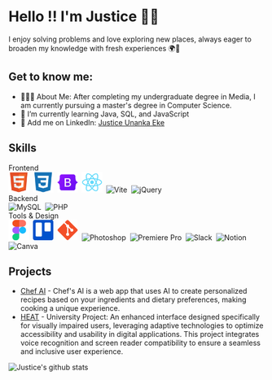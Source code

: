 <div>
  <h1>Hello !! I'm Justice 👋🏾</h1>
  <p>
    I enjoy solving problems and love exploring new places, always eager to broaden my knowledge with fresh experiences 🌍🧩
  </p>

  <h2>Get to know me:</h2>
  <ul>
    <li>👩🏾‍🎓 About Me: After completing my undergraduate degree in Media, I am currently pursuing a master's degree in Computer Science.</li>
    <li>🌱 I’m currently learning Java, SQL, and JavaScript</li>
    <li>🤗 Add me on LinkedIn: <a href="https://www.linkedin.com/in/justiceunanka/">Justice Unanka Eke</a></li>
  </ul>

  <h2>Skills</h2>
  <div class="skills-container">
    <div class="skills-section">
      <div class="skills-title">Frontend</div>
      <img src="https://github.com/devicons/devicon/blob/master/icons/html5/html5-original.svg" title="HTML5" alt="HTML" width="40" height="40"/>&nbsp;
      <img src="https://github.com/devicons/devicon/blob/master/icons/css3/css3-plain.svg" title="CSS3" alt="CSS" width="40" height="40"/>&nbsp;
      <img src="https://github.com/devicons/devicon/blob/master/icons/bootstrap/bootstrap-original.svg" title="Bootstrap" alt="Bootstrap" width="40" height="40"/>&nbsp;
      <img src="https://github.com/devicons/devicon/blob/master/icons/react/react-original.svg" title="React" alt="React" width="40" height="40"/>&nbsp;
      <img src="https://www.svgrepo.com/show/374167/vite.svg" title="Vite" alt="Vite" width="40" height="40"/>&nbsp;
      <img src="https://cdn.jsdelivr.net/gh/devicons/devicon@latest/icons/jquery/jquery-original-wordmark.svg" alt="jQuery" width="40" height="40"/>
    </div>
    <div class="skills-section">
      <div class="skills-title">Backend</div>
      <img src="https://cdn.jsdelivr.net/gh/devicons/devicon@latest/icons/mysql/mysql-original.svg" alt="MySQL" width="40" height="40"/>&nbsp;
      <img src="https://cdn.jsdelivr.net/gh/devicons/devicon@latest/icons/php/php-original.svg" alt="PHP" width="40" height="40"/>
    </div>
    <div class="skills-section">
      <div class="skills-title">Tools & Design</div>
      <img src="https://github.com/devicons/devicon/blob/master/icons/figma/figma-original.svg" title="Figma" alt="Figma" width="40" height="40"/>&nbsp;
      <img src="https://github.com/devicons/devicon/blob/master/icons/trello/trello-plain.svg" title="Trello" alt="Trello" width="40" height="40"/>&nbsp;
      <img src="https://github.com/devicons/devicon/blob/master/icons/git/git-original.svg" title="Git" alt="Git" width="40" height="40"/>&nbsp;
      <img src="https://cdn.jsdelivr.net/gh/devicons/devicon@latest/icons/photoshop/photoshop-original.svg" alt="Photoshop" width="40" height="40"/>&nbsp;
      <img src="https://cdn.jsdelivr.net/gh/devicons/devicon@latest/icons/premierepro/premierepro-original.svg" alt="Premiere Pro" width="40" height="40"/>&nbsp;
      <img src="https://cdn.jsdelivr.net/gh/devicons/devicon@latest/icons/slack/slack-original.svg" alt="Slack" width="40" height="40"/>&nbsp;
      <img src="https://cdn.jsdelivr.net/gh/devicons/devicon@latest/icons/notion/notion-original.svg" alt="Notion" width="40" height="40"/>&nbsp;
      <img src="https://cdn.jsdelivr.net/gh/devicons/devicon@latest/icons/canva/canva-original.svg" alt="Canva" width="40" height="40"/>
    </div>
  </div>

  <h2>Projects</h2>
  <ul>
      <li><a href="https://github.com/Jdiva1234/chef-s_AI">Chef AI</a> - Chef's AI is a web app that uses AI to create personalized recipes based on your ingredients and dietary preferences, making cooking a unique experience.</li>
    <li><a href="https://github.com/Jdiva1234/Heat-">HEAT</a> - University Project: An enhanced interface designed specifically for visually impaired users, leveraging adaptive technologies to optimize accessibility and usability in digital applications. This project integrates voice recognition and screen reader compatibility to ensure a seamless and inclusive user experience.</li>
  </ul>
</div>



![Justice's github stats](https://github-readme-stats.vercel.app/api?username=jdiva1234&show_icons=true)








                                                                                                                                                                   
